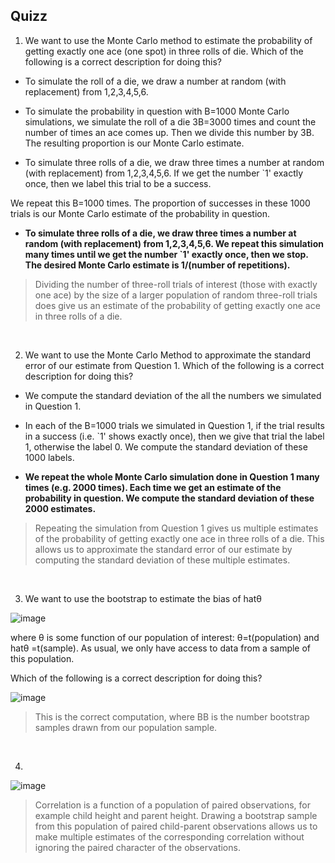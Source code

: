 ## Quizz
1. We want to use the Monte Carlo method to estimate the probability of getting exactly one ace (one spot) in three rolls of die.
Which of the following is a correct description for doing this?

- To simulate the roll of a die, we draw a number at random (with replacement) from  1,2,3,4,5,6. 

- To simulate the probability in question with B=1000 Monte Carlo simulations, we simulate the roll of a die 3B=3000 times and count the number of times an ace comes up. Then we divide this number by 3B. The resulting proportion is our Monte Carlo estimate.

- To simulate three rolls of a die, we draw three times a number at random (with replacement) from 1,2,3,4,5,6.  If we get the number `1' exactly once, then we label this trial to be a success.

We repeat this B=1000 times. The proportion of successes in these 1000 trials is our Monte Carlo estimate of the probability in question.

- **To simulate three rolls of a die, we draw three times a number at random (with replacement) from 1,2,3,4,5,6. We repeat this simulation many times until we get the number `1' exactly once, then we stop. The desired Monte Carlo estimate is 1/(number of repetitions).**

> Dividing the number of three-roll trials of interest (those with exactly one ace) by the size of a larger population of random three-roll trials does give us an estimate of the probability of getting exactly one ace in three rolls of a die.

<br>

2. We want to use the Monte Carlo Method to approximate the standard error of our estimate from Question 1.
Which of the following is a correct description for doing this?

- We compute the standard deviation of the all the numbers we simulated in Question 1. 

- In each of the B=1000 trials we simulated in Question 1, if the trial results in a success (i.e. `1' shows exactly once), then we give that trial the label 1, otherwise the label 0. We compute the standard deviation of these 1000 labels. 
- **We repeat the whole Monte Carlo simulation done in Question 1 many times (e.g. 2000 times). Each time we get an estimate of the probability in question. We compute the standard deviation of these 2000 estimates.**

> Repeating the simulation from Question 1 gives us multiple estimates of the probability of getting exactly one ace in three rolls of a die.  This allows us to approximate the standard error of our estimate by computing the standard deviation of these multiple estimates.

<br>

3. We want to use the bootstrap to estimate the bias of hatθ 

 ![image](https://user-images.githubusercontent.com/58776067/200189041-67972268-461c-4be7-8c43-8efbae78217a.png)

where θ is some function of our population of interest: θ=t(population) and hatθ =t(sample).  As usual,  we only have access to data from a sample of this population.

Which of the following is a correct description for doing this?

![image](https://user-images.githubusercontent.com/58776067/200189085-fdfc13c4-4244-4934-810d-8aec7468441a.png)


> This is the correct computation, where BB is the number bootstrap samples drawn from our population sample.

<br>

4. 
![image](https://user-images.githubusercontent.com/58776067/200189223-712751d8-59f5-44af-b33d-2be65c69ced6.png)

> Correlation is a function of a population of paired observations, for example child height and parent height. Drawing a bootstrap sample from this population of paired child-parent observations allows us to make multiple estimates of the corresponding correlation without ignoring the paired character of the observations.

